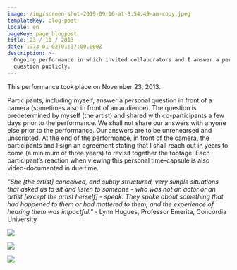 ```yaml
---
image: /img/screen-shot-2019-09-16-at-8.54.49-am-copy.jpeg
templateKey: blog-post
locale: en
pageKey: page_blogpost
title: 23 / 11 / 2013
date: 1973-01-02T01:37:00.000Z
description: >-
  Ongoing performance in which invited collaborators and I answer a personal
  question publicly.
---
```

This performance took place on November 23, 2013.

Participants, including myself, answer a personal question in front of a camera (sometimes also in front of an audience). The question is predetermined by myself (the artist) and shared with co-participants a few days prior to the performance. We shall not share our answers with anyone else prior to the performance. Our answers are to be unrehearsed and unscripted. At the end of the performance, in front of the camera, the participants and I sign an agreement stating that I shall reach out in years to come (a minimum of three years) to revisit together the footage. Each participant’s reaction when viewing this personal time-capsule is also video-documented in due time.

_"She \[the artist] conceived, and subtly structured, very simple situations that asked us to sit and listen to someone - who was not an actor or an artist \[except the artist herself] - speak. They spoke about something that had happened to them or had mattered to them, and the experience of hearing them was impactful."  -_ Lynn Hugues, Professor Emerita, Concordia University

![](/img/screen-shot-2019-09-16-at-9.43.19-pm.jpeg)

![](/img/screen-shot-2019-09-16-at-9.44.50-pm.jpeg)

![](/img/screen-shot-2019-09-16-at-9.45.47-pm.jpeg)
